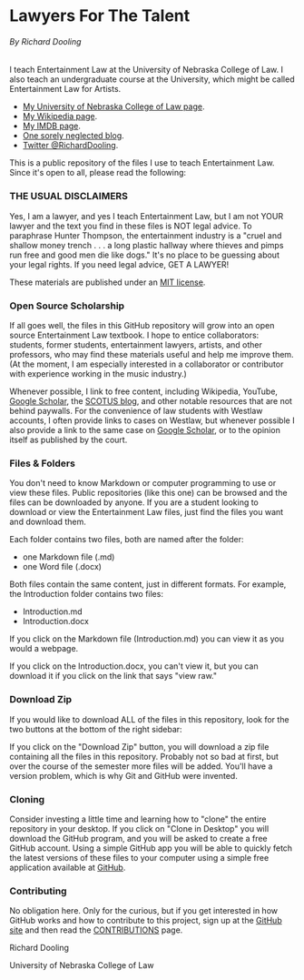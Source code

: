 # Lawyers For The Talent

###### By Richard Dooling

I teach Entertainment Law at the University of Nebraska College of Law. I also teach an undergraduate course at the University, which might be called Entertainment Law for Artists. 

* [My University of Nebraska College of Law page](http://law.unl.edu/richard-dooling#about).
* [My Wikipedia page](http://en.wikipedia.org/wiki/Richard_Dooling).
* [My IMDB page](http://www.imdb.com/name/nm0233223/).
* [One sorely neglected blog](http://dooling.com).
* [Twitter @RichardDooling](http://twitter.com/richarddooling).

This is a public repository of the files I use to teach Entertainment Law. Since it's open to all, please read the following:

### THE USUAL DISCLAIMERS

Yes, I am a lawyer, and yes I teach Entertainment Law, but I am not YOUR lawyer and the text you find in these files is NOT legal advice. To paraphrase Hunter Thompson, the entertainment industry is a "cruel and shallow money trench . . . a long plastic hallway where thieves and pimps run free and good men die like dogs." It's no place to be guessing about your legal rights. If you need legal advice, GET A LAWYER! 

These materials are published under an [MIT license](https://github.com/RichardDooling/Entertainment_Law/blob/master/LICENSE).

### Open Source Scholarship

If all goes well, the files in this GitHub repository will grow into an open source Entertainment Law textbook. I hope to entice collaborators: students, former students, entertainment lawyers, artists, and other professors, who may find these materials useful and help me improve them. (At the moment, I am especially interested in a collaborator or contributor with experience working in the music industry.) 

Whenever possible, I link to free content, including Wikipedia, YouTube, [Google Scholar](http://scholar.google.com/), the [SCOTUS blog](http://www.scotusblog.com/), and other notable resources that are not behind paywalls. For the convenience of law students with Westlaw accounts, I often provide links to cases on Westlaw, but whenever possible I also provide a link to the same case on [Google Scholar](http://scholar.google.com/), or to the opinion itself as published by the court.

### Files & Folders

You don't need to know Markdown or computer programming to use or view these files. Public repositories (like this one) can be browsed and the files can be downloaded by anyone. If you are a student looking to download or view the Entertainment Law files, just find the files you want and download them.

Each folder contains two files, both are named after the folder:

* one Markdown file (.md)
* one Word file (.docx)

Both files contain the same content, just in different formats. For example, the Introduction folder contains two files:

* Introduction.md
* Introduction.docx

If you click on the Markdown file (Introduction.md) you can view it as you would a webpage. 

If you click on the Introduction.docx, you can't view it, but you can download it if you click on the link that says "view raw."

### Download Zip

If you would like to download ALL of the files in this repository, look for the two buttons at the bottom of the right sidebar:

If you click on the "Download Zip" button, you will download a zip file containing all the files in this repository. Probably not so bad at first, but over the course of the semester more files will be added. You'll have a version problem, which is why Git and GitHub were invented. 

### Cloning

Consider investing a little time and learning how to "clone" the entire repository in your desktop. If you click on "Clone in Desktop" you will download the GitHub program, and you will be asked to create a free GitHub account. Using a simple GitHub app you will be able to quickly fetch the latest versions of these files to your computer using a simple free application available at [GitHub](https://github.com/). 

### Contributing

No obligation here. Only for the curious, but if you get interested in how GitHub works and how to contribute to this project, sign up at the [GitHub site](https://github.com/) and then read the [CONTRIBUTIONS](https://github.com/RichardDooling/Entertainment_Law/blob/master/CONTRIBUTIONS.md) page.

Richard Dooling

University of Nebraska College of Law

